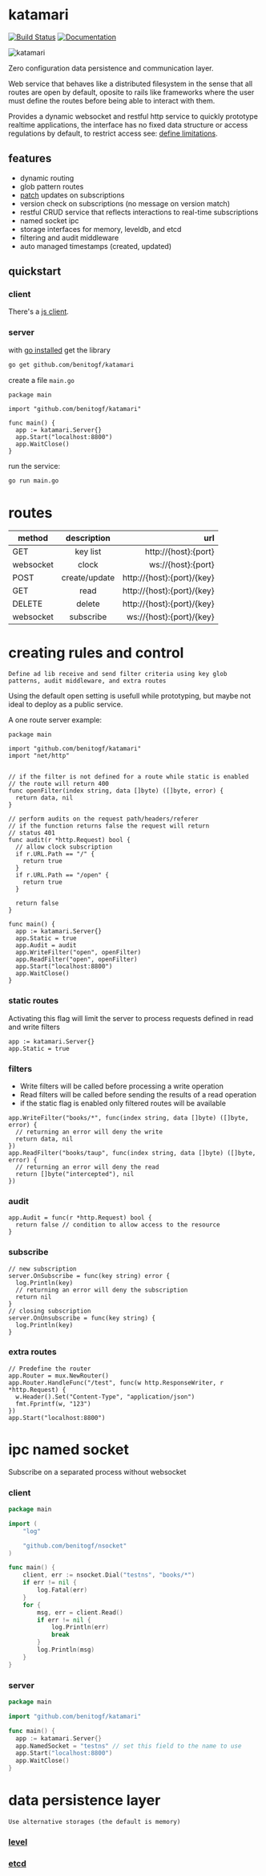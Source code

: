 # katamari

[![Build Status][build-image]][build-url]
[![Documentation](https://godoc.org/github.com/benitogf/katamari?status.svg)](http://godoc.org/github.com/benitogf/katamari)

[build-url]: https://travis-ci.com/benitogf/katamari
[build-image]: https://api.travis-ci.com/benitogf/katamari.svg?branch=master&style=flat-square

![katamari](katamari.jpg)

Zero configuration data persistence and communication layer.

Web service that behaves like a distributed filesystem in the sense that all routes are open by default, oposite to rails like frameworks where the user must define the routes before being able to interact with them.

Provides a dynamic websocket and restful http service to quickly prototype realtime applications, the interface has no fixed data structure or access regulations by default, to restrict access see: [define limitations](https://github.com/benitogf/katamari#creating-rules-and-control).

## features

- dynamic routing
- glob pattern routes
- [patch](http://jsonpatch.com) updates on subscriptions
- version check on subscriptions (no message on version match)
- restful CRUD service that reflects interactions to real-time subscriptions
- named socket ipc
- storage interfaces for memory, leveldb, and etcd
- filtering and audit middleware
- auto managed timestamps (created, updated)

## quickstart

### client

There's a [js client](https://www.npmjs.com/package/katamari-client).

### server

with [go installed](https://golang.org/doc/install) get the library

```bash
go get github.com/benitogf/katamari
```

create a file `main.go`
```golang
package main

import "github.com/benitogf/katamari"

func main() {
  app := katamari.Server{}
  app.Start("localhost:8800")
  app.WaitClose()
}
```

run the service:
```bash
go run main.go
```

# routes

| method | description | url    |
| ------------- |:-------------:| -----:|
| GET | key list | http://{host}:{port} |
| websocket| clock | ws://{host}:{port} |
| POST | create/update | http://{host}:{port}/{key} |
| GET | read | http://{host}:{port}/{key} |
| DELETE | delete | http://{host}:{port}/{key} |
| websocket| subscribe | ws://{host}:{port}/{key} |

# creating rules and control

    Define ad lib receive and send filter criteria using key glob patterns, audit middleware, and extra routes

Using the default open setting is usefull while prototyping, but maybe not ideal to deploy as a public service.

A one route server example:

```golang
package main

import "github.com/benitogf/katamari"
import "net/http"


// if the filter is not defined for a route while static is enabled
// the route will return 400
func openFilter(index string, data []byte) ([]byte, error) {
  return data, nil
}

// perform audits on the request path/headers/referer
// if the function returns false the request will return
// status 401
func audit(r *http.Request) bool {
  // allow clock subscription
  if r.URL.Path == "/" {
    return true
  }
  if r.URL.Path == "/open" {
    return true
  }

  return false
}

func main() {
  app := katamari.Server{}
  app.Static = true
  app.Audit = audit
  app.WriteFilter("open", openFilter)
  app.ReadFilter("open", openFilter)
  app.Start("localhost:8800")
  app.WaitClose()
}
```

### static routes

Activating this flag will limit the server to process requests defined in read and write filters

```golang
app := katamari.Server{}
app.Static = true
```


### filters

- Write filters will be called before processing a write operation
- Read filters will be called before sending the results of a read operation
- if the static flag is enabled only filtered routes will be available

```golang
app.WriteFilter("books/*", func(index string, data []byte) ([]byte, error) {
  // returning an error will deny the write
  return data, nil
})
app.ReadFilter("books/taup", func(index string, data []byte) ([]byte, error) {
  // returning an error will deny the read
  return []byte("intercepted"), nil
})
```

### audit

```golang
app.Audit = func(r *http.Request) bool {
  return false // condition to allow access to the resource
}
```

### subscribe

```golang
// new subscription
server.OnSubscribe = func(key string) error {
  log.Println(key)
  // returning an error will deny the subscription
  return nil
}
// closing subscription
server.OnUnsubscribe = func(key string) {
  log.Println(key)
}
```

### extra routes

```golang
// Predefine the router
app.Router = mux.NewRouter()
app.Router.HandleFunc("/test", func(w http.ResponseWriter, r *http.Request) {
  w.Header().Set("Content-Type", "application/json")
  fmt.Fprintf(w, "123")
})
app.Start("localhost:8800")
```

# ipc named socket

Subscribe on a separated process without websocket

### client

```go
package main

import (
	"log"

	"github.com/benitogf/nsocket"
)

func main() {
	client, err := nsocket.Dial("testns", "books/*")
	if err != nil {
		log.Fatal(err)
	}
	for {
		msg, err = client.Read()
		if err != nil {
			log.Println(err)
			break
		}
		log.Println(msg)
	}
}
```

### server

```go
package main

import "github.com/benitogf/katamari"

func main() {
  app := katamari.Server{}
  app.NamedSocket = "testns" // set this field to the name to use
  app.Start("localhost:8800")
  app.WaitClose()
}
```

# data persistence layer

    Use alternative storages (the default is memory)

### [level](https://github.com/benitogf/katamari/tree/master/level)
### [etcd](https://github.com/benitogf/katamari/tree/master/etcd)


